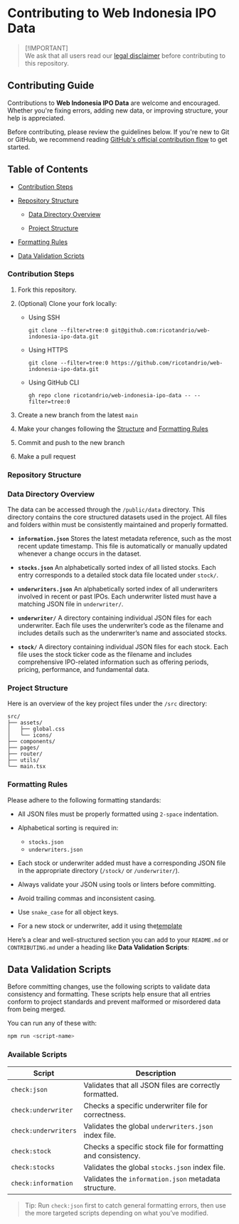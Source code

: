 # Contributing to Web Indonesia IPO Data

> [!IMPORTANT]\
> We ask that all users read our [legal disclaimer](https://github.com/ricotandrio/web-indonesia-ipo-data/DISCLAIMER.md) before contributing to this repository.

## Contributing Guide

Contributions to **Web Indonesia IPO Data** are welcome and encouraged. Whether you're fixing errors, adding new data, or improving structure, your help is appreciated.

Before contributing, please review the guidelines below. If you're new to Git or GitHub, we recommend reading [GitHub's official contribution flow](https://guides.github.com/introduction/flow/) to get started.

## Table of Contents

* [Contribution Steps](#contribution-steps)

* [Repository Structure](#repository-structure)

  * [Data Directory Overview](#data-directory-overview)

  * [Project Structure](#project-structure)

* [Formatting Rules](#formatting-rules)

* [Data Validation Scripts](#data-validation-scripts)

### Contribution Steps

1. Fork this repository.
2. (Optional) Clone your fork locally:

   - Using SSH

     ```shell
     git clone --filter=tree:0 git@github.com:ricotandrio/web-indonesia-ipo-data.git
     ```

   - Using HTTPS

     ```shell
     git clone --filter=tree:0 https://github.com/ricotandrio/web-indonesia-ipo-data.git
     ```

   - Using GitHub CLI

     ```shell
     gh repo clone ricotandrio/web-indonesia-ipo-data -- --filter=tree:0
     ```

3. Create a new branch from the latest `main`
4. Make your changes following the [Structure]($project-structure) and [Formatting Rules](#formatting-rules)

5. Commit and push to the new branch
6. Make a pull request

### Repository Structure

### Data Directory Overview

The data can be accessed through the `/public/data` directory. This directory contains the core structured datasets used in the project. All files and folders within must be consistently maintained and properly formatted.

* **`information.json`**
  Stores the latest metadata reference, such as the most recent update timestamp. This file is automatically or manually updated whenever a change occurs in the dataset.

* **`stocks.json`**
  An alphabetically sorted index of all listed stocks. Each entry corresponds to a detailed stock data file located under `stock/`.

* **`underwriters.json`**
  An alphabetically sorted index of all underwriters involved in recent or past IPOs. Each underwriter listed must have a matching JSON file in `underwriter/`.

* **`underwriter/`**
  A directory containing individual JSON files for each underwriter. Each file uses the underwriter’s code as the filename and includes details such as the underwriter’s name and associated stocks.

* **`stock/`**
  A directory containing individual JSON files for each stock. Each file uses the stock ticker code as the filename and includes comprehensive IPO-related information such as offering periods, pricing, performance, and fundamental data.

### Project Structure 

Here is an overview of the key project files under the `/src` directory:

```
src/
├── assets/
│   ├── global.css
│   └── icons/
├── components/
├── pages/
├── router/
├── utils/
└── main.tsx
```

### Formatting Rules

Please adhere to the following formatting standards:

* All JSON files must be properly formatted using `2-space` indentation.
* Alphabetical sorting is required in:

  * `stocks.json`
  * `underwriters.json`
* Each stock or underwriter added must have a corresponding JSON file in the appropriate directory (`/stock/` or `/underwriter/`).
* Always validate your JSON using tools or linters before committing.
* Avoid trailing commas and inconsistent casing.
* Use `snake_case` for all object keys.
* For a new stock or underwriter, add it using the[template](https://github.com/ricotandrio/web-indonesia-ipo-data/public/template)

Here’s a clear and well-structured section you can add to your `README.md` or `CONTRIBUTING.md` under a heading like **Data Validation Scripts**:

## Data Validation Scripts

Before committing changes, use the following scripts to validate data consistency and formatting. These scripts help ensure that all entries conform to project standards and prevent malformed or misordered data from being merged.

You can run any of these with:

```bash
npm run <script-name>
```

### Available Scripts

| Script               | Description                                                  |
| -------------------- | ------------------------------------------------------------ |
| `check:json`         | Validates that all JSON files are correctly formatted.       |
| `check:underwriter`  | Checks a specific underwriter file for correctness.          |
| `check:underwriters` | Validates the global `underwriters.json` index file.         |
| `check:stock`        | Checks a specific stock file for formatting and consistency. |
| `check:stocks`       | Validates the global `stocks.json` index file.               |
| `check:information`  | Validates the `information.json` metadata structure.         |

> Tip: Run `check:json` first to catch general formatting errors, then use the more targeted scripts depending on what you’ve modified.